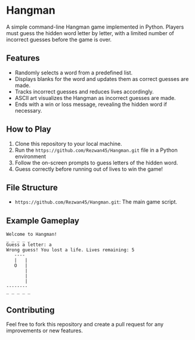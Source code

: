 # Hangman
A simple command-line Hangman game implemented in Python. Players must guess the hidden word letter by letter, with a limited number of incorrect guesses before the game is over.

## Features

- Randomly selects a word from a predefined list.
- Displays blanks for the word and updates them as correct guesses are made.
- Tracks incorrect guesses and reduces lives accordingly.
- ASCII art visualizes the Hangman as incorrect guesses are made.
- Ends with a win or loss message, revealing the hidden word if necessary.

## How to Play

1. Clone this repository to your local machine.
2. Run the `https://github.com/Rezwan45/Hangman.git` file in a Python environment
3. Follow the on-screen prompts to guess letters of the hidden word.
4. Guess correctly before running out of lives to win the game!


## File Structure

- `https://github.com/Rezwan45/Hangman.git`: The main game script.

## Example Gameplay

```plaintext
Welcome to Hangman!
_ _ _ _ _
Guess a letter: a
Wrong guess! You lost a life. Lives remaining: 5
   ----
   |   |
   O   |
       |
       |
       |
--------
_ _ _ _ _
```

## Contributing

Feel free to fork this repository and create a pull request for any improvements or new features.



